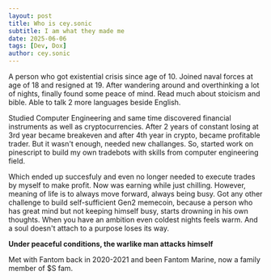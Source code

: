 ```yaml
---
layout: post
title: Who is cey.sonic
subtitle: I am what they made me
date: 2025-06-06
tags: [Dev, Dox]
author: cey.sonic
---
```


A person who got existential crisis since age of 10. 
Joined naval forces at age of 18 and resigned at 19. After wandering around and overthinking a lot of nights, finally found some peace of mind.
Read much about stoicism and bible. Able to talk 2 more languages beside English.

Studied Computer Engineering and same time discovered financial instruments as well as cryptocurrencies. After 2 years of constant losing
at 3rd year became breakeven and after 4th year in crypto, became profitable trader. But it wasn't enough, needed new challanges. So, started work on pinescript to build my own tradebots with skills from computer engineering field.

Which ended up succesfuly and even no longer needed to execute trades by myself to make profit. Now was earning while just chilling. 
However, meaning of life is to always move forward, always being busy.
Got any other challenge to build self-sufficient Gen2 memecoin, because a person who has great mind but not keeping himself busy, starts drowning in his own thoughts. When you have an ambition even coldest nights feels warm.
And a soul doesn't attach to a purpose loses its way. 

**Under peaceful conditions, the warlike man attacks himself**

Met with Fantom back in 2020-2021 and been Fantom Marine, now a family member of $S fam.
